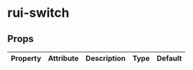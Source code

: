 # rui-switch

## Props

| Property    | Attribute    | Description | Type     | Default     |
| ----------- | ------------ | ----------- | -------- | ----------- |

